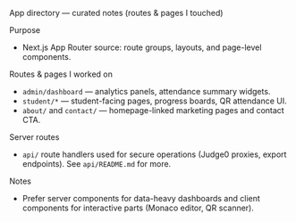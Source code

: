 
App directory — curated notes (routes & pages I touched)

Purpose
- Next.js App Router source: route groups, layouts, and page-level components.

Routes & pages I worked on
- `admin/dashboard` — analytics panels, attendance summary widgets.
- `student/*` — student-facing pages, progress boards, QR attendance UI.
- `about/` and `contact/` — homepage-linked marketing pages and contact CTA.

Server routes
- `api/` route handlers used for secure operations (Judge0 proxies, export endpoints). See `api/README.md` for more.

Notes
- Prefer server components for data-heavy dashboards and client components for interactive parts (Monaco editor, QR scanner).

